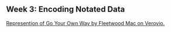 ## Week 3: Encoding Notated Data 
[Represention of Go Your Own Way by Fleetwood Mac on Verovio.](https://naomim298.github.io/MCA-2019/verovio.html)

